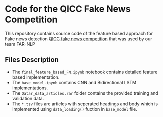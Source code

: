 # Code for the QICC Fake News Competition

This repository contains source code of the feature based approach for Fake news detection [QICC fake news competition](https://sites.google.com/view/fakenews-contest) that was used by our team FAR-NLP

## Files Description
* The `final_feature_based_FN.ipynb` notebook contains detailed feature based implementation. 
* The `base_model.ipynb` contains CNN and Bidirectional LSTM implementations.
* The `Qatar_data_articles.rar` folder contains the provided training and validation data.
* The `*.tsv` files are articles with seperated headings and body which is implemented using `data_loading()` fuction in `base_model` file.

